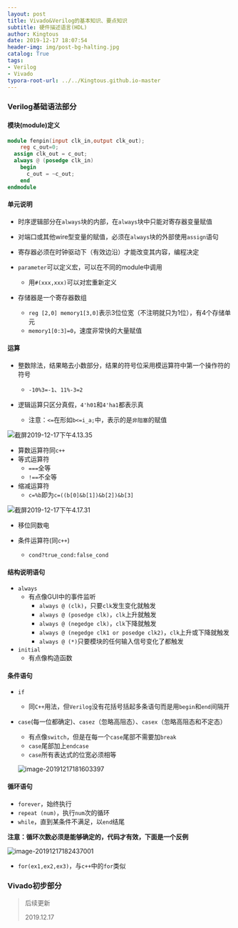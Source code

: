 ```yaml
---
layout: post
title: Vivado&Verilog的基本知识、要点知识
subtitle: 硬件描述语言(HDL)
author: Kingtous
date: 2019-12-17 18:07:54
header-img: img/post-bg-halting.jpg
catalog: True
tags:
- Verilog
- Vivado
typora-root-url: ../../Kingtous.github.io-master
---
```


### Verilog基础语法部分

#### 模块(module)定义

```verilog
module fenpin(input clk_in,output clk_out);
	reg c_out=0;
  assign clk_out = c_out;
  always @ (posedge clk_in)
  	begin
      c_out = ~c_out;
    end
endmodule
```

#### 单元说明

- 时序逻辑部分在`always`块的内部，在`always`块中只能对寄存器变量赋值
- 对端口或其他wire型变量的赋值，必须在`always`块的外部使用`assign`语句

- 寄存器必须在时钟驱动下（有效边沿）才能改变其内容，编程决定

- `parameter`可以定义宏，可以在不同的module中调用
    - 用`#(xxx,xxx)`可以对宏重新定义

- 存储器是一个寄存器数组
    - `reg [2,0] memory1[3,0]`表示3位位宽（不注明就只为1位），有4个存储单元
    - `memory1[0:3]=0`，速度非常快的大量赋值

#### 运算

- 整数除法，结果略去小数部分，结果的符号位采用模运算符中第一个操作符的符号
    - `-10%3=-1`、`11%-3=2`

- 逻辑运算只区分真假，`4'h01`和`4'ha1`都表示真
    - 注意：`<=`在形如`b<=i_a;`中，表示的是`非阻塞`的赋值

![截屏2019-12-17下午4.13.35](/img/unsorted/截屏2019-12-17下午4.13.35.png)

- 算数运算符同`c++`
- 等式运算符
    - `===`全等
    - `!==`不全等
- 缩减运算符
    - `c=%b`即为`c=((b[0]&b[1])&b[2])&b[3]`

![截屏2019-12-17下午4.17.31](/img/unsorted/截屏2019-12-17下午4.17.31.png)

- 移位同数电

- 条件运算符(同`c++`)
    - `cond?true_cond:false_cond`

#### 结构说明语句

- `always`
    - 有点像GUI中的事件监听
        - `always @ (clk)`，只要`clk`发生变化就触发
        - `always @ (posedge clk)`，`clk`上升就触发
        - `always @ (negedge clk)`，`clk`下降就触发
        - `always @ (negedge clk1 or posedge clk2)`，`clk`上升或下降就触发
        - `always @ (*)`只要模块的任何输入信号变化了都触发
- `initial`
    - 有点像构造函数

#### 条件语句

- `if`

    - 同`C++`用法，但`Verilog`没有花括号括起多条语句而是用`begin`和`end`间隔开

- `case`(每一位都确定)、`casez`（忽略高阻态）、`casex`（忽略高阻态和不定态）

    - 有点像`switch`，但是在每一个`case`尾部不需要加`break`
    - `case`尾部加上`endcase`
    - `case`所有表达式的位宽必须相等

    ![image-20191217181603397](/img/unsorted/image-20191217181603397.png)

#### 循环语句

- `forever`，始终执行
- `repeat (num)`，执行`num`次的循环
- `while`，直到某条件不满足，以`end`结尾

**注意：循环次数必须是能够确定的，代码才有效，下面是一个反例**

![image-20191217182437001](/img/unsorted/image-20191217182437001.png)

- `for(ex1,ex2,ex3)`，与`c++`中的`for`类似

### Vivado初步部分

> 后续更新
>
> 2019.12.17